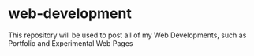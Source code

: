 # web-development
This repository will be used to post all of my Web Developments, such as Portfolio and Experimental Web Pages
